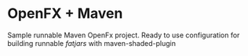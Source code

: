 # OpenFX + Maven

Sample runnable Maven OpenFx project. Ready to use configuration
for building runnable *fatjars* with maven-shaded-plugin 
